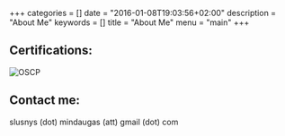 +++
categories = []
date = "2016-01-08T19:03:56+02:00"
description = "About Me"
keywords = []
title = "About Me"
menu = "main"
+++

## Certifications:
![OSCP](/images/oscp.png)

## Contact me:

slusnys (dot) mindaugas (att) gmail (dot) com


